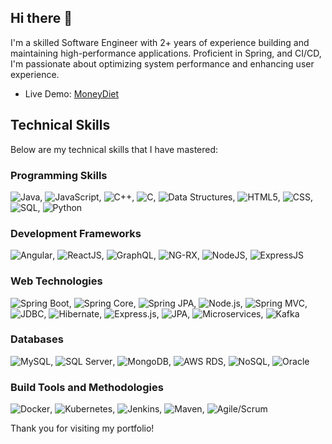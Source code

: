 ## Hi there 👋

I'm a skilled Software Engineer with 2+ years of experience building and maintaining high-performance applications. Proficient in Spring, and CI/CD, I'm passionate about optimizing system performance and enhancing user experience.

- Live Demo: [MoneyDiet](https://moneydiet.vercel.app/)


## Technical Skills

Below are my technical skills that I have mastered:

### Programming Skills
<img src="https://img.shields.io/badge/Java-orange" alt="Java">,
<img src="https://img.shields.io/badge/JavaScript-yellow" alt="JavaScript">,
<img src="https://img.shields.io/badge/C++-lightgrey" alt="C++">,
<img src="https://img.shields.io/badge/C-indigo" alt="C">,
<img src="https://img.shields.io/badge/Data%20Structures-lightgrey" alt="Data Structures">,
<img src="https://img.shields.io/badge/HTML5-red" alt="HTML5">,
<img src="https://img.shields.io/badge/CSS-blue" alt="CSS">,
<img src="https://img.shields.io/badge/SQL-blue" alt="SQL">,
<img src="https://img.shields.io/badge/Python-green" alt="Python">

### Development Frameworks
<img src="https://img.shields.io/badge/Angular-red" alt="Angular">,
<img src="https://img.shields.io/badge/ReactJS-blue" alt="ReactJS">,
<img src="https://img.shields.io/badge/GraphQL-purple" alt="GraphQL">,
<img src="https://img.shields.io/badge/NG-RX-red" alt="NG-RX">,
<img src="https://img.shields.io/badge/NodeJS-orange" alt="NodeJS">,
<img src="https://img.shields.io/badge/ExpressJS-indigo" alt="ExpressJS">

### Web Technologies
<img src="https://img.shields.io/badge/Spring%20Boot-green" alt="Spring Boot">,
<img src="https://img.shields.io/badge/Spring%20Core-lightgreen" alt="Spring Core">,
<img src="https://img.shields.io/badge/Spring%20JPA-indigo" alt="Spring JPA">,
<img src="https://img.shields.io/badge/Node.js-green" alt="Node.js">,
<img src="https://img.shields.io/badge/Spring%20MVC-green" alt="Spring MVC">,
<img src="https://img.shields.io/badge/JDBC-lightgrey" alt="JDBC">,
<img src="https://img.shields.io/badge/Hibernate-red" alt="Hibernate">,
<img src="https://img.shields.io/badge/Express.js-lightgrey" alt="Express.js">,
<img src="https://img.shields.io/badge/JPA-red" alt="JPA">,
<img src="https://img.shields.io/badge/Microservices-orange" alt="Microservices">,
<img src="https://img.shields.io/badge/Kafka-black" alt="Kafka">

### Databases
<img src="https://img.shields.io/badge/MySQL-blue" alt="MySQL">,
<img src="https://img.shields.io/badge/SQL%20Server-red" alt="SQL Server">,
<img src="https://img.shields.io/badge/MongoDB-green" alt="MongoDB">,
<img src="https://img.shields.io/badge/AWS%20RDS-orange" alt="AWS RDS">,
<img src="https://img.shields.io/badge/NoSQL-lightgrey" alt="NoSQL">,
<img src="https://img.shields.io/badge/Oracle-red" alt="Oracle">

### Build Tools and Methodologies
<img src="https://img.shields.io/badge/Docker-blue" alt="Docker">,
<img src="https://img.shields.io/badge/Kubernetes-blue" alt="Kubernetes">,
<img src="https://img.shields.io/badge/Jenkins-red" alt="Jenkins">,
<img src="https://img.shields.io/badge/Maven-red" alt="Maven">,
<img src="https://img.shields.io/badge/Agile/Scrum-blue" alt="Agile/Scrum">


Thank you for visiting my portfolio!

<!--
**Latha232/Latha232** is a ✨ _special_ ✨ repository because its `README.md` (this file) appears on your GitHub profile.

Here are some ideas to get you started:

- 🔭 I’m currently working on ...
- 🌱 I’m currently learning ...
- 👯 I’m looking to collaborate on ...
- 🤔 I’m looking for help with ...
- 💬 Ask me about ...
- 📫 How to reach me: ...
- 😄 Pronouns: ...
- ⚡ Fun fact: ...
-->
